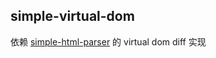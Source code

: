 ## simple-virtual-dom

依赖 [simple-html-parser](https://github.com/jin5354/simple-html-parser) 的 virtual dom diff 实现